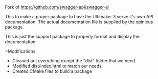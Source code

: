Fork of https://github.com/swagger-api/swagger-ui

This to make a proper package to have the Ultimaker 3 serve it's own API documentation.
The actual documentation file is supplied by the opinicus package.

This is just the support package to properly format and display the documentation.


=Modifications
* Cleaned out everything except the "dist" folder that we need.
* Modified dist/index.html to match our needs.
* Created CMake files to build a package

